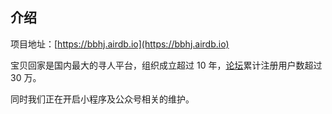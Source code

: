 ## 介绍 ##

项目地址：[https://bbhj.airdb.io](https://bbhj.airdb.io)

宝贝回家是国内最大的寻人平台，组织成立超过 10 年，[论坛](https://bbs.baobeihuijia.com)累计注册用户数超过 30 万。

同时我们正在开启小程序及公众号相关的维护。
